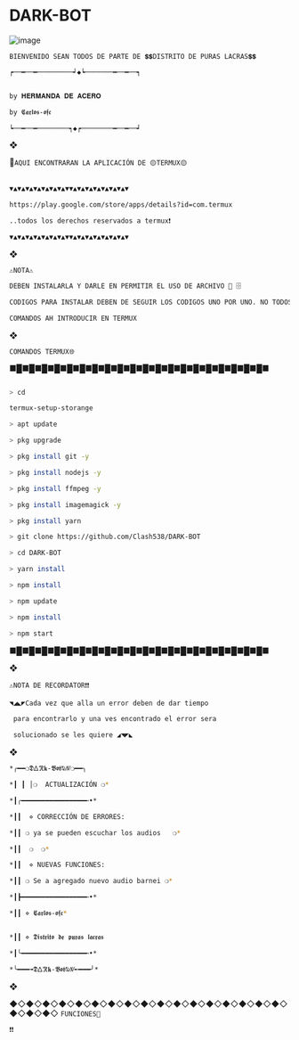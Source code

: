 # DARK-BOT
![image](https://user-images.githubusercontent.com/118075131/227137187-79f9a514-b1b7-4c1e-bff6-371976ffea49.png)

`BIENVENIDO SEAN TODOS DE PARTE DE 💲💲DISTRITO DE PURAS LACRAS💲💲`
````bash
┍──━──━─────────┙◆┕───────━──━──┑


by 𝐇𝐄𝐑𝐌𝐀𝐍𝐃𝐀 𝐃𝐄 𝐀𝐂𝐄𝐑𝐎

by 𝕮𝖆𝖗𝖑𝖔𝖘-𝖔𝖋𝖈

┕──━──━────────┑◆┍────────━──━──┙
````

❖




🛜`AQUI ENCONTRARAN LA APLICACIÓN DE 🟡TERMUX🟡`
````bash

▼▲▼▲▼▲▼▲▼▲▼▲▼▲▼▼▲▼▲▼▲▼▲▼▲▼▲▼▲▼

https://play.google.com/store/apps/details?id=com.termux

..todos los derechos reservados a termux❗

▼▲▼▲▼▲▼▲▼▲▼▲▼▲▼▼▲▼▲▼▲▼▲▼▲▼▲▼▲▼
````

❖


`⚠️NOTA⚠️`

````bash
DEBEN INSTALARLA Y DARLE EN PERMITIR EL USO DE ARCHIVO 📂 🗄️

CODIGOS PARA INSTALAR DEBEN DE SEGUIR LOS CODIGOS UNO POR UNO. NO TODOS A LA VEZ

𝙲𝙾𝙼𝙰𝙽𝙳𝙾𝚂 AH INTRODUCIR EN TERMUX
````

❖

`COMANDOS TERMUX🌐`

■█■█■█■█■█■█■█■█■█■█■█■█■█■█■█■█■█■█■█■█■

````bash

> cd

termux-setup-storange

> apt update 

> pkg upgrade 

> pkg install git -y

> pkg install nodejs -y

> pkg install ffmpeg -y

> pkg install imagemagick -y

> pkg install yarn

> git clone https://github.com/Clash538/DARK-BOT

> cd DARK-BOT

> yarn install 

> npm install

> npm update

> npm install 

> npm start
````

■█■█■█■█■█■█■█■█■█■█■█■█■█■█■█■█■█■█■█■█■

❖





`⚠️NOTA DE RECORDATOR❗❗`
````bash
◥◢◣◤Cada vez que alla un error deben de dar tiempo

 para encontrarlo y una ves encontrado el error sera

 solucionado se les quiere ◢◥◤◣
````


❖


````bash
*╭━━❍𝕯𐊅ℜ𝖐-𝕭𝖔𝖙⍉ꤲ❍━━╮

*┃ ┃ │❍  ACTUALIZACIÓN ❍*

*┃╭━━━━━━━━━━━━━━━━╾•*

*┃┃  ⋄ CORRECCIÓN DE ERRORES:

*┃┃ ❍ ya se pueden escuchar los audios   ❍*

*┃┃  ❍  ❍*

*┃┃  ⋄ NUEVAS FUNCIONES:

*┃┃ ❍ Se a agregado nuevo audio barnei ❍*

*┃┣━━━━━━━━━━━━━━━━╾•*

*┃┃ ⋄ 𝕮𝖆𝖗𝖑𝖔𝖘-𝖔𝖋𝖈*


*┃┃ ⋄ 𝕯𝖎𝖘𝖙𝖗𝖎𝖙𝖔 𝖉𝖊 𝖕𝖚𝖗𝖆𝖘 𝖑𝖆𝖈𝖗𝖆𝖘

*┃╰━━━━━━━━━━━━━━━━╾•*

*╰━━━╼𝕯𐊅ℜ𝖐-𝕭𝖔𝖙⍉ꤲ╾━━━╯*
````
❖



◆◇◆◇◆◇◆◇◆◇◆◇◆◇◆◇◆◇◆◇◆◇◆◇◆◇◆◇◆◇◆◇◆◇◆◇◆◇◆◇
`FUNCIONES🦾`
````bash
❗❗

````


